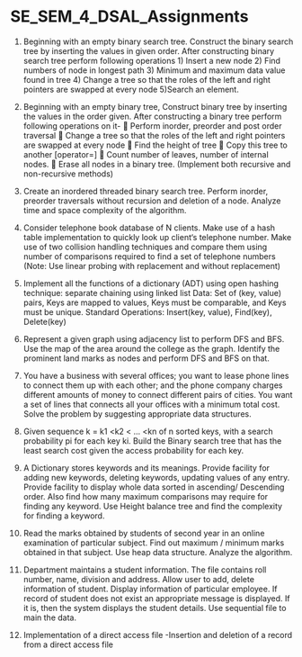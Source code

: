 # SE_SEM_4_DSAL_Assignments

1. Beginning with an empty binary search tree. Construct the binary search tree by
inserting the values in given order. After constructing binary search tree perform
following operations 1) Insert a new node 2) Find numbers of node in longest
path 3) Minimum and maximum data value found in tree 4) Change a tree so that
the roles of the left and right pointers are swapped at every node 5)Search an
element.

2. Beginning with an empty binary tree, Construct binary tree by inserting the values
in the order given. After constructing a binary tree perform following operations
on it-
 Perform inorder, preorder and post order traversal
 Change a tree so that the roles of the left and right pointers are swapped at
every node
 Find the height of tree
 Copy this tree to another [operator=]
 Count number of leaves, number of internal nodes.
 Erase all nodes in a binary tree.
(Implement both recursive and non-recursive methods)

3. Create an inordered threaded binary search tree. Perform inorder, preorder
traversals without recursion and deletion of a node. Analyze time and space
complexity of the algorithm.

4. Consider telephone book database of N clients. Make use of a hash table
implementation to quickly look up client‘s telephone number. Make use of two
collision handling techniques and compare them using number of comparisons
required to find a set of telephone numbers (Note: Use linear probing with
replacement and without replacement)

5. Implement all the functions of a dictionary (ADT) using open hashing technique:
separate chaining using linked list
Data: Set of (key, value) pairs, Keys are mapped to values, Keys must be
comparable, and Keys must be unique. Standard Operations: Insert(key, value),
Find(key), Delete(key)

6. Represent a given graph using adjacency list to perform DFS and BFS. Use the
map of the area around the college as the graph. Identify the prominent land
marks as nodes and perform DFS and BFS on that.

7. You have a business with several offices; you want to lease phone lines to
connect them up with each other; and the phone company charges different
amounts of money to connect different pairs of cities. You want a set of lines that
connects all your offices with a minimum total cost. Solve the problem by
suggesting appropriate data structures.

8. Given sequence k = k1 <k2 < ... <kn of n sorted keys, with a search probability pi
for each key ki. Build the Binary search tree that has the least search cost given
the access probability for each key.

9. A Dictionary stores keywords and its meanings. Provide facility for adding new
keywords, deleting keywords, updating values of any entry. Provide facility to
display whole data sorted in ascending/ Descending order. Also find how many
maximum comparisons may require for finding any keyword. Use Height balance
tree and find the complexity for finding a keyword.

10. Read the marks obtained by students of second year in an online examination of
particular subject. Find out maximum / minimum marks obtained in that subject.
Use heap data structure. Analyze the algorithm.

11. Department maintains a student information. The file contains roll number, name,
division and address. Allow user to add, delete information of student. Display
information of particular employee. If record of student does not exist an
appropriate message is displayed. If it is, then the system displays the student
details. Use sequential file to main the data.

12. Implementation of a direct access file -Insertion and deletion of a record from a
direct access file
